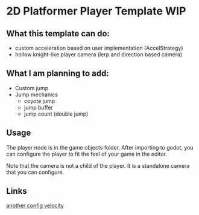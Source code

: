 # 2D Platformer Player Template WIP
## What this template can do:
- custom acceleration based on user implementation (AccelStrategy)
- hollow knight-like player camera (lerp and direction based camera)

## What I am planning to add:
- Custom jump
- Jump mechanics
  - coyote jump
  - jump buffer
  - jump count (double jump)

## Usage
The player node is in the game objects folder. After importing to godot, you can configure the player to fit the feel of your game in the editor.
  
Note that the camera is not a child of the player. It is a standalone camera that you can configure.

## Links
[another config velocity](https://www.desmos.com/calculator/uolujlxkkr)
